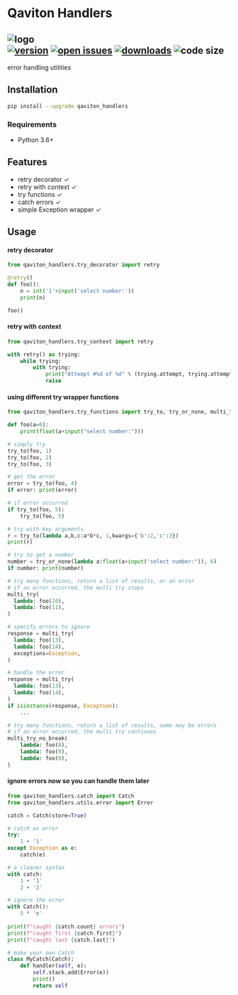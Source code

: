 # Qaviton Handlers  
![logo](https://www.qaviton.com/wp-content/uploads/logo-svg.svg)  
[![version](https://img.shields.io/pypi/v/qaviton_handlers.svg)](https://pypi.python.org/pypi)
[![open issues](https://img.shields.io/github/issues/qaviton/qaviton_handlers)](https://github/issues-raw/qaviton/qaviton_handlers)
[![downloads](https://img.shields.io/pypi/dm/qaviton_handlers.svg)](https://pypi.python.org/pypi)
![code size](https://img.shields.io/github/languages/code-size/qaviton/qaviton_handlers)
-------------------------  

error handling utilities  
  
## Installation  
```sh  
pip install --upgrade qaviton_handlers  
```  
  
### Requirements
- Python 3.6+  
  
## Features  
* retry decorator ✓  
* retry with context ✓  
* try functions ✓  
* catch errors ✓  
* simple Exception wrapper ✓  

## Usage  
  
#### retry decorator
```python
from qaviton_handlers.try_decorator import retry

@retry()
def foo():
    n = int('1'+input('select number:'))
    print(n)

foo()
```
  
#### retry with context
```python
from qaviton_handlers.try_context import retry

with retry() as trying:
    while trying:
        with trying:
            print("Attempt #%d of %d" % (trying.attempt, trying.attempts))
            raise
```
  
#### using different try wrapper functions
```python
from qaviton_handlers.try_functions import try_to, try_or_none, multi_try, multi_try_no_break

def foo(a=0):
    print(float(a+input("select number:")))

# simply try
try_to(foo, 1)
try_to(foo, 2)
try_to(foo, 3)
```
```python
# get the error
error = try_to(foo, 4)
if error: print(error)

# if error occurred
if try_to(foo, 5):
    try_to(foo, 5)
```
```python
# try with key arguments
r = try_to(lambda a,b,c:a*b*c, 1,kwargs={'b':2,'c':3})
print(r)
```
```python
# try to get a number
number = try_or_none(lambda a:float(a+input("select number:")), 6)
if number: print(number)
```
```python
# try many functions, return a list of results, or an error
# if an error occurred, the multi try stops
multi_try(
  lambda: foo(10), 
  lambda: foo(11), 
)

# specify errors to ignore
response = multi_try(
  lambda: foo(13),
  lambda: foo(14),
  exceptions=Exception,
)

# handle the error
response = multi_try(
  lambda: foo(13),
  lambda: foo(14),
)
if isinstance(response, Exception):
    ...
```
```python
# try many functions, return a list of results, some may be errors
# if an error occurred, the multi try continues
multi_try_no_break(
    lambda: foo(8),
    lambda: foo(9),
    lambda: foo(0),
)
```
  
#### ignore errors now so you can handle them later
```python
from qaviton_handlers.catch import Catch
from qaviton_handlers.utils.error import Error

catch = Catch(store=True)

# catch an error
try:
    1 + '1'
except Exception as e:
    catch(e)

# a cleaner syntax
with catch:
    1 + '1'
    2 + '2'

# ignore the error
with Catch():
    5 * 'e'
    
print(f"caught {catch.count} errors")
print(f"caught first {catch.first}")
print(f"caught last {catch.last}")

# make your own Catch
class MyCatch(Catch):
    def handler(self, e):
        self.stack.add(Error(e))
        print()
        return self
```  
  